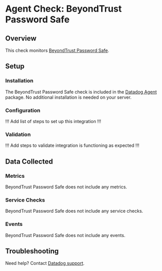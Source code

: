 # Agent Check: BeyondTrust Password Safe

## Overview

This check monitors [BeyondTrust Password Safe][1].

## Setup

### Installation

The BeyondTrust Password Safe check is included in the [Datadog Agent][2] package.
No additional installation is needed on your server.

### Configuration

!!! Add list of steps to set up this integration !!!

### Validation

!!! Add steps to validate integration is functioning as expected !!!

## Data Collected

### Metrics

BeyondTrust Password Safe does not include any metrics.

### Service Checks

BeyondTrust Password Safe does not include any service checks.

### Events

BeyondTrust Password Safe does not include any events.

## Troubleshooting

Need help? Contact [Datadog support][3].

[1]: **LINK_TO_INTEGRATION_SITE**
[2]: https://app.datadoghq.com/account/settings/agent/latest
[3]: https://docs.datadoghq.com/help/


